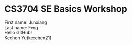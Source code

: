 # CS3704 SE Basics Workshop
First name: Junxiang <br>
Last name: Feng <br>
Hello GitHub! <br>
Kechen Yu(kecchen21)